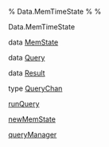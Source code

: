 % Data.MemTimeState
% 
% 

Data.MemTimeState

data [MemState](Data-MemTimeState.html#t:MemState)

data [Query](Data-MemTimeState.html#t:Query)

data [Result](Data-MemTimeState.html#t:Result)

type [QueryChan](Data-MemTimeState.html#t:QueryChan)

[runQuery](Data-MemTimeState.html#v:runQuery)

[newMemState](Data-MemTimeState.html#v:newMemState)

[queryManager](Data-MemTimeState.html#v:queryManager)
